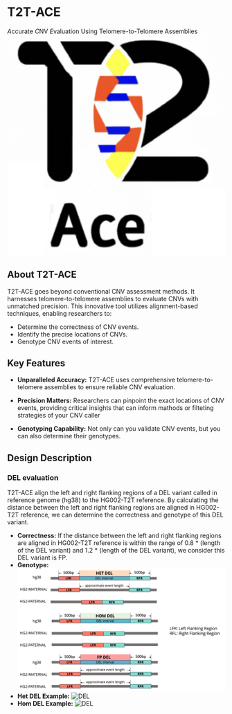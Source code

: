 # T2T-ACE
 *A*ccurate *C*NV *E*valuation Using Telomere-to-Telomere Assemblies
![T2T-ACE-logo](docs/logo.png)


## About T2T-ACE

T2T-ACE goes beyond conventional CNV assessment methods. It harnesses telomere-to-telomere assemblies to evaluate CNVs with unmatched precision. This innovative tool utilizes alignment-based techniques, enabling researchers to:

- Determine the correctness of CNV events.
- Identify the precise locations of CNVs.
- Genotype CNV events of interest.

## Key Features

- **Unparalleled Accuracy:** T2T-ACE uses comprehensive telomere-to-telomere assemblies to ensure reliable CNV evaluation.

- **Precision Matters:** Researchers can pinpoint the exact locations of CNV events, providing critical insights 
that can inform mathods or filteting strategies of your CNV caller

- **Genotyping Capability:** Not only can you validate CNV events, but you can also determine their genotypes.

## Design Description
### DEL evaluation
T2T-ACE align the left and right flanking regions of a DEL variant called in reference genome (hg38) to the HG002-T2T reference.
By calculating the distance between the left and right flanking regions are aligned in HG002-T2T reference, we can determine the correctness and genotype of this DEL variant.

- **Correctness:** If the distance between the left and right flanking regions are aligned in HG002-T2T reference is within the range of 0.8 * (length of the DEL variant) and 1.2 * (length of the DEL variant), we consider this DEL variant is FP.
- **Genotype:** 
![DEL](docs/DEL_eval_logic.png)
- **Het DEL Example:** ![DEL](docs/Het_DEL_example.png)
- **Hom DEL Example:** ![DEL](docs/Hom_DEL_example.png)